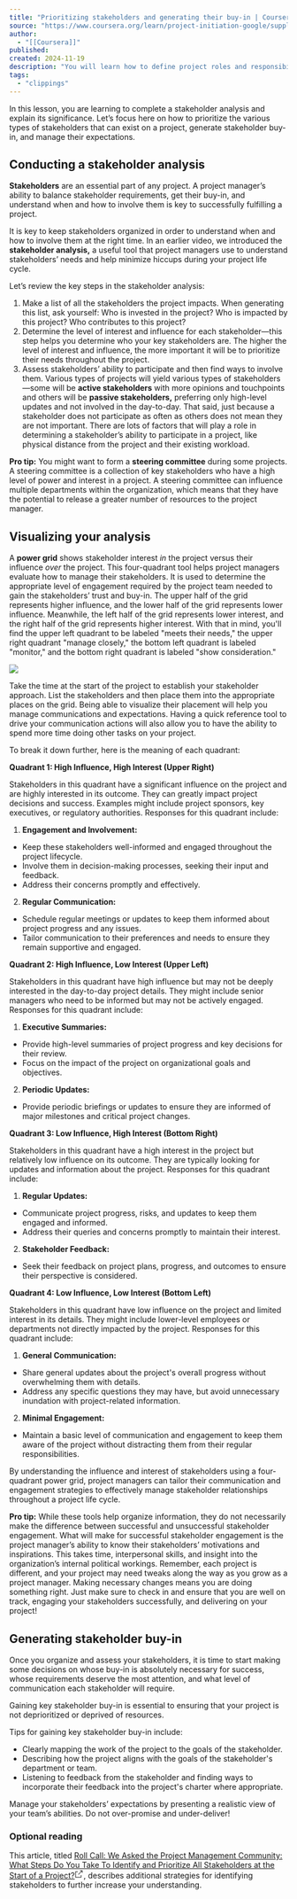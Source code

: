 ```yaml
---
title: "Prioritizing stakeholders and generating their buy-in | Coursera"
source: "https://www.coursera.org/learn/project-initiation-google/supplement/xYge2/prioritizing-stakeholders-and-generating-their-buy-in"
author:
  - "[[Coursera]]"
published:
created: 2024-11-19
description: "You will learn how to define project roles and responsibilities, complete a stakeholder analysis, and utilize RACI charts to define and communicate project team member responsibilities. Learn online and earn valuable credentials from top ..."
tags:
  - "clippings"
---
```

In this lesson, you are learning to complete a stakeholder analysis and explain its significance. Let’s focus here on how to prioritize the various types of stakeholders that can exist on a project, generate stakeholder buy-in, and manage their expectations. 

## **Conducting a stakeholder analysis** 

**Stakeholders** are an essential part of any project. A project manager’s ability to balance stakeholder requirements, get their buy-in, and understand when and how to involve them is key to successfully fulfilling a project.  

It is key to keep stakeholders organized in order to understand when and how to involve them at the right time. In an earlier video, we introduced the **stakeholder analysis,** a useful tool that project managers use to understand stakeholders’ needs and help minimize hiccups during your project life cycle. 

Let’s review the key steps in the stakeholder analysis:

1. Make a list of all the stakeholders the project impacts. When generating this list, ask yourself: Who is invested in the project? Who is impacted by this project? Who contributes to this project?
2. Determine the level of interest and influence for each stakeholder—this step helps you determine who your key stakeholders are. The higher the level of interest and influence, the more important it will be to prioritize their needs throughout the project.
3. Assess stakeholders’ ability to participate and then find ways to involve them. Various types of projects will yield various types of stakeholders—some will be **active stakeholders** with more opinions and touchpoints and others will be **passive stakeholders,** preferring only high-level updates and not involved in the day-to-day. That said, just because a stakeholder does not participate as often as others does not mean they are not important. There are lots of factors that will play a role in determining a stakeholder’s ability to participate in a project, like physical distance from the project and their existing workload.

**Pro tip:** You might want to form a **steering committee** during some projects. A steering committee is a collection of key stakeholders who have a high level of power and interest in a project. A steering committee can influence multiple departments within the organization, which means that they have the potential to release a greater number of resources to the project manager.  

## **Visualizing your analysis**

A **power grid** shows stakeholder interest *in* the project versus their influence *over* the project. This four-quadrant tool helps project managers evaluate how to manage their stakeholders. It is used to determine the appropriate level of engagement required by the project team needed to gain the stakeholders’ trust and buy-in. The upper half of the grid represents higher influence, and the lower half of the grid represents lower influence. Meanwhile, the left half of the grid represents lower interest, and the right half of the grid represents higher interest. With that in mind, you'll find the upper left quadrant to be labeled "meets their needs," the upper right quadrant "manage closely," the bottom left quadrant is labeled "monitor," and the bottom right quadrant is labeled "show consideration."

![](https://d3c33hcgiwev3.cloudfront.net/imageAssetProxy.v1/MKqSfoIYSCe7RSwB4Q58DQ_29893f779bd446d982a7976609f3a7f1_pgm_graph.png?expiry=1732147200000&hmac=MGhlnAUG7qoESLcIv_XlnUEuueypvFokuBXKgemYSQ8)

Take the time at the start of the project to establish your stakeholder approach. List the stakeholders and then place them into the appropriate places on the grid. Being able to visualize their placement will help you manage communications and expectations. Having a quick reference tool to drive your communication actions will also allow you to have the ability to spend more time doing other tasks on your project.

To break it down further, here is the meaning of each quadrant:

**Quadrant 1: High Influence, High Interest (Upper Right)**

Stakeholders in this quadrant have a significant influence on the project and are highly interested in its outcome. They can greatly impact project decisions and success. Examples might include project sponsors, key executives, or regulatory authorities. Responses for this quadrant include:

1. **Engagement and Involvement:**

- Keep these stakeholders well-informed and engaged throughout the project lifecycle.
- Involve them in decision-making processes, seeking their input and feedback.
- Address their concerns promptly and effectively.
2. **Regular Communication:**

- Schedule regular meetings or updates to keep them informed about project progress and any issues.
- Tailor communication to their preferences and needs to ensure they remain supportive and engaged.

**Quadrant 2: High Influence, Low Interest (Upper Left)**

Stakeholders in this quadrant have high influence but may not be deeply interested in the day-to-day project details. They might include senior managers who need to be informed but may not be actively engaged. Responses for this quadrant include:

1. **Executive Summaries:**

- Provide high-level summaries of project progress and key decisions for their review.
- Focus on the impact of the project on organizational goals and objectives.
2. **Periodic Updates:**

- Provide periodic briefings or updates to ensure they are informed of major milestones and critical project changes.

**Quadrant 3: Low Influence, High Interest (Bottom Right)**

Stakeholders in this quadrant have a high interest in the project but relatively low influence on its outcome. They are typically looking for updates and information about the project. Responses for this quadrant include:

1. **Regular Updates:**

- Communicate project progress, risks, and updates to keep them engaged and informed.
- Address their queries and concerns promptly to maintain their interest.
2. **Stakeholder Feedback:**

- Seek their feedback on project plans, progress, and outcomes to ensure their perspective is considered.

**Quadrant 4: Low Influence, Low Interest (Bottom Left)**

Stakeholders in this quadrant have low influence on the project and limited interest in its details. They might include lower-level employees or departments not directly impacted by the project. Responses for this quadrant include:

1. **General Communication:**

- Share general updates about the project's overall progress without overwhelming them with details.
- Address any specific questions they may have, but avoid unnecessary inundation with project-related information.
2. **Minimal Engagement:**

- Maintain a basic level of communication and engagement to keep them aware of the project without distracting them from their regular responsibilities.

By understanding the influence and interest of stakeholders using a four-quadrant power grid, project managers can tailor their communication and engagement strategies to effectively manage stakeholder relationships throughout a project life cycle.

**Pro tip:** While these tools help organize information, they do not necessarily make the difference between successful and unsuccessful stakeholder engagement. What will make for successful stakeholder engagement is the project manager’s ability to know their stakeholders’ motivations and inspirations. This takes time, interpersonal skills, and insight into the organization’s internal political workings. Remember, each project is different, and your project may need tweaks along the way as you grow as a project manager. Making necessary changes means you are doing something right. Just make sure to check in and ensure that you are well on track, engaging your stakeholders successfully, and delivering on your project!

## **Generating stakeholder buy-in** 

Once you organize and assess your stakeholders, it is time to start making some decisions on whose buy-in is absolutely necessary for success, whose requirements deserve the most attention, and what level of communication each stakeholder will require.

Gaining key stakeholder buy-in is essential to ensuring that your project is not deprioritized or deprived of resources. 

Tips for gaining key stakeholder buy-in include: 

- Clearly mapping the work of the project to the goals of the stakeholder.
- Describing how the project aligns with the goals of the stakeholder's department or team.
- Listening to feedback from the stakeholder and finding ways to incorporate their feedback into the project's charter where appropriate.

Manage your stakeholders’ expectations by presenting a realistic view of your team’s abilities. Do not over-promise and under-deliver! 

### **Optional reading**

This article, titled [Roll Call: We Asked the Project Management Community: What Steps Do You Take To Identify and Prioritize All Stakeholders at the Start of a Project?<svg aria-labelledby="cds-react-aria-260-title" fill="none" focusable="false" height="16" role="img" viewBox="0 0 16 16" width="16" class="css-1fxlwhd" id="cds-react-aria-260"><title id="cds-react-aria-260-title">Opens in a new tab</title><path fill-rule="evenodd" clip-rule="evenodd" d="M1.5 3.5H6v1H2.5v9h9V10h1v4.5h-11v-11zM13.5 2.5H10v-1h4.5V6h-1V2.5z" fill="currentColor"></path><path fill-rule="evenodd" clip-rule="evenodd" d="M6.646 8.646l7-7 .708.708-7 7-.708-.708z" fill="currentColor"></path></svg>](https://www.pmi.org/learning/library/identify-prioritize-stakeholders-11408), describes additional strategies for identifying stakeholders to further increase your understanding.